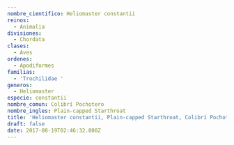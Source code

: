 ```yaml
---
nombre_cientifico: Heliomaster constantii
reinos:
  - Animalia
divisiones:
  - Chordata
clases:
  - Aves
ordenes:
  - Apodiformes
familias:
  - 'Trochilidae '
generos:
  - Heliomaster
especie: constantii
nombre_comun: Colibrí Pochotero
nombre_ingles: Plain-capped Starthroat
title: 'Heliomaster constantii, Plain-capped Starthroat, Colibrí Pochotero'
draft: false
date: 2017-08-19T02:46:32.000Z
---
```



